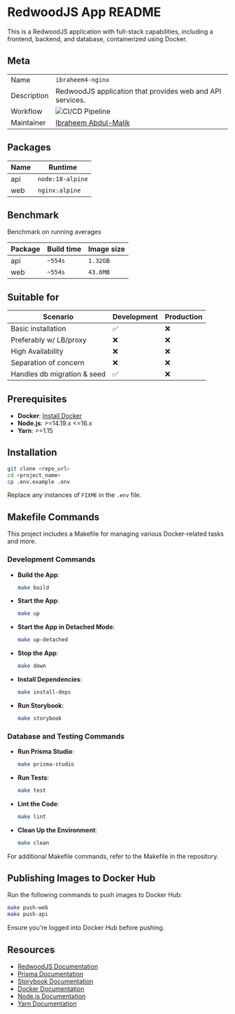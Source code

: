 # RedwoodJS App README

This is a RedwoodJS application with full-stack capabilities, including a frontend, backend, and database, containerized using Docker.

## Meta

|            |                                                                                                                              |
|------------|------------------------------------------------------------------------------------------------------------------------------|
| Name       | `ibraheem4-nginx`                                                                                                            |
| Description| RedwoodJS application that provides web and API services.                                                                     |
| Workflow   | ![CI/CD Pipeline](https://github.com/ibraheem4/redwood-docker/actions/workflows/main.yml/badge.svg)                           |
| Maintainer | [Ibraheem Abdul-Malik](https://github.com/ibraheme4)                                                                         |

## Packages

| Name  | Runtime       |
|-------|--------------|
| api   | `node:18-alpine` |
| web   | `nginx:alpine`   |

## Benchmark

Benchmark on running averages

| Package | Build time | Image size |
|---------|------------|------------|
| api     | `~554s`    | `1.32GB`   |
| web     | `~554s`    | `43.6MB`   |

## Suitable for

| Scenario                  | Development | Production |
|---------------------------|-------------|------------|
| Basic installation        | ✅          | ❌         |
| Preferably w/ LB/proxy    | ❌          | ❌         |
| High Availability         | ❌          | ❌         |
| Separation of concern     | ❌          | ❌         |
| Handles db migration & seed | ✅       | ❌         |

## Prerequisites

- **Docker**: [Install Docker](https://docs.docker.com/get-docker/)
- **Node.js**: >=14.19.x <=16.x
- **Yarn**: >=1.15

## Installation

```bash
git clone <repo_url>
cd <project_name>
cp .env.example .env
```

Replace any instances of `FIXME` in the `.env` file.

## Makefile Commands

This project includes a Makefile for managing various Docker-related tasks and more.

### Development Commands

- **Build the App**:

  ```bash
  make build
  ```

- **Start the App**:

  ```bash
  make up
  ```

- **Start the App in Detached Mode**:

  ```bash
  make up-detached
  ```

- **Stop the App**:

  ```bash
  make down
  ```

- **Install Dependencies**:

  ```bash
  make install-deps
  ```

- **Run Storybook**:

  ```bash
  make storybook
  ```

### Database and Testing Commands

- **Run Prisma Studio**:

  ```bash
  make prisma-studio
  ```

- **Run Tests**:

  ```bash
  make test
  ```

- **Lint the Code**:

  ```bash
  make lint
  ```

- **Clean Up the Environment**:

  ```bash
  make clean
  ```

For additional Makefile commands, refer to the Makefile in the repository.

## Publishing Images to Docker Hub

Run the following commands to push images to Docker Hub:

```bash
make push-web
make push-api
```

Ensure you're logged into Docker Hub before pushing.

## Resources

- [RedwoodJS Documentation](https://redwoodjs.com)
- [Prisma Documentation](https://www.prisma.io)
- [Storybook Documentation](https://storybook.js.org)
- [Docker Documentation](https://docs.docker.com)
- [Node.js Documentation](https://nodejs.org/en/)
- [Yarn Documentation](https://yarnpkg.com/)
